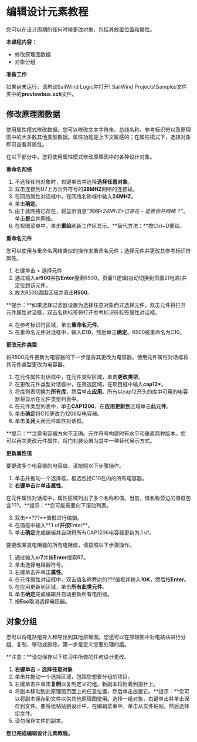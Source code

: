 # 编辑设计元素教程
您可以在设计周期的任何时候更改对象，包括其放置位置和属性。

****本课程内容：****

- 修改原理图数据
- 对象分组

****准备工作****

如果尚未运行，请启动SailWind Logic并打开\ SailWind Projects\Samples文件夹中的**previewbus.sch**文件。

## 修改原理图数据
使用属性模式修改数据。您可以修改文本字符串、总线名称、参考标识符以及原理图中的大多数其他类型数据。属性功能是上下文敏感的；在属性模式下，选择对象即可查看其属性。

在以下部分中，您将使用属性模式修改原理图中的各种设计对象。

****重命名网络****

1. 不选择任何对象时，右键单击并选择**选择任意对象**。
2. 双击连接到U7上方页外符号的**28MHZ**网络的连接段。
3. 在网络属性对话框中，在网络名称框中输入**24MHZ**。
4. 单击**确定**。
5. 由于此网络已存在，将显示消息"*网络<24MHZ>已存在 - 是否合并网络？*"。单击**是**合并网络。
6. 在视图菜单中，单击**重绘**刷新工作区显示。**替代方法：**按Ctrl+D重绘。

****重命名元件****

您可以使用与重命名网络类似的操作来重命名元件；选择元件并更改其参考标识符属性。

1. 右键单击 > 选择元件
2. 通过输入**sr500**并按**Enter**搜索R500。页面1(逻辑)自动切换到页面2(电源)并定位到该元件。
3. 放大R500周围区域并双击**R500**。

**提示：**如果选择过滤器设置为选择任意对象而非选择元件，双击元件将打开元件属性对话框，双击名称标签将打开参考标识符标签属性对话框。

4. 在参考标识符区域，单击**重命名元件**。
5. 在重命名元件对话框中，输入**C10**，然后单击**确定**。R500被重命名为C10。

****更改元件类型****

将R500元件更新为电容器的下一步是将其更改为电容器。使用元件属性对话框将其元件类型更改为电容器。

1. 在元件属性对话框中，在元件类型区域，单击**更改类型**。
2. 在更改元件类型对话框中，在筛选区域，在项目框中输入**cap12\***。
3. 将库列表切换为**所有库**，然后单击**应用**。所有以cap12开头的库中可用的电容器将显示在元件类型列表中。
4. 在元件类型列表中，单击**CAP1206**，在**应用更新到**区域单击**此元件**。
5. 单击**确定**将C10更改为1206型电容器。
6. 单击**关闭**关闭元件属性对话框。

**提示：**注意电容器方向不正确。元件符号构建时有水平和垂直两种版本。您可以再次更改元件属性，将门封装设置为其中一种替代展示方式。

****更新属性值****

要更改多个电容器的电容值，请按照以下步骤操作。

1. 单击并拖动一个选择框，框选包括C10在内的所有电容器。
2. **右键单击**并**单击属性**。

在元件属性对话框中，属性区域列出了多个名称和值。当前，值名称旁边的值框包含???。**提示：**您可能需要向下滚动列表。

3. 双击**???**值框进行编辑。
4. 在值框中输入**.1 uf**并按**Enter**。
5. 单击**确定**完成编辑并自动将所有CAP1206电容器更新为.1 uf。

要更改某类电阻器的所有电阻值，请按照以下步骤操作。

1. 通过输入**sr7**并按**Enter**搜索R7。
2. 单击选择电阻器符号。
3. 右键单击并单击**属性**。
4. 在元件属性对话框中，双击值名称旁边的???值框并输入**10K**，然后按**Enter**。
5. 在应用更新到区域，单击**所有此类元件**。
6. 单击**确定**完成编辑并自动更新所有电阻器。
7. 按**Esc**取消选择电阻器。

## 对象分组
您可以将电路组导入和导出到其他原理图。您还可以在原理图中对电路块进行分组、复制、移动或删除。第一步是定义您要处理的组。

**注意：**请勿保存以下练习中所做的任何设计更改。

1. **右键单击** > **选择任意对象**
2. 单击并拖动一个选择区域，包围您想要分组的项目。
3. 右键单击并单击**复制**以复制定义的组。新副本将附着到指针上。
4. 将副本移动到此原理图页面上的任意位置，然后单击放置它。**提示：**您可以将副本保存到文件以供其他原理图使用。选择一组对象，右键单击并单击保存到文件。要将组粘贴到设计中，在编辑菜单中，单击从文件粘贴，然后选择组文件。
5. 请勿保存文件的副本。

**您已完成编辑设计元素教程。**